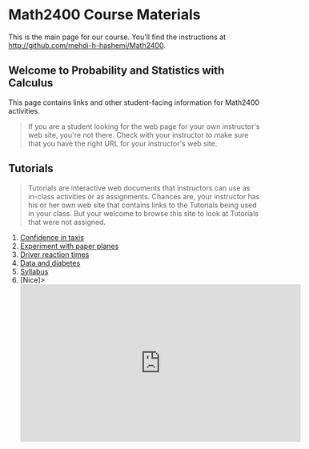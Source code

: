 # Math2400 Course Materials

This is the main page for our course. You'll find the instructions at <http://github.com/mehdi-h-hashemi/Math2400>. 


## Welcome to Probability and Statistics with Calculus 

This page contains links and other student-facing information for Math2400 activities.

> If you are a student looking for the web page for your own instructor's web site, you're not there. Check with your instructor to make sure that you have the right URL for your instructor's web site.

## Tutorials

>Tutorials are interactive web documents that instructors can use as in-class activities or as assignments. Chances are, your instructor has his or her own web site that contains links to the Tutorials being used in your class. But your welcome to browse this site to look at Tutorials that were not assigned.

1. [Confidence in taxis](https://dtkaplan.shinyapps.io/Confidence_in_Taxis/)
2. [Experiment with paper planes](https://dtkaplan.shinyapps.io/Paper_planes/)
3. [Driver reaction times](http://dtkaplan.shinyapps.io/Traffic_signs)
4. [Data and diabetes](https://dtkaplan.shinyapps.io/Diabetes/)
5. [Syllabus](Math_2400_10_Fall_2017.pdf)
6. [Nice]><iframe width="560" height="315" src="https://www.youtube.com/embed/2eAuJIGlp9I" frameborder="0" allowfullscreen></iframe>
